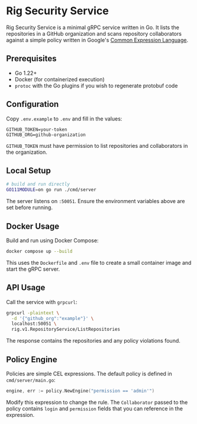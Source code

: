 # Rig Security Service

Rig Security Service is a minimal gRPC service written in Go. It lists the repositories in a GitHub organization and scans repository collaborators against a simple policy written in Google's [Common Expression Language](https://github.com/google/cel-go).

## Prerequisites

- Go 1.22+
- Docker (for containerized execution)
- `protoc` with the Go plugins if you wish to regenerate protobuf code

## Configuration

Copy `.env.example` to `.env` and fill in the values:

```
GITHUB_TOKEN=your-token
GITHUB_ORG=github-organization
```

`GITHUB_TOKEN` must have permission to list repositories and collaborators in the organization.

## Local Setup

```bash
# build and run directly
GO111MODULE=on go run ./cmd/server
```

The server listens on `:50051`. Ensure the environment variables above are set before running.

## Docker Usage

Build and run using Docker Compose:

```bash
docker compose up --build
```

This uses the `Dockerfile` and `.env` file to create a small container image and start the gRPC server.

## API Usage

Call the service with `grpcurl`:

```bash
grpcurl -plaintext \
  -d '{"github_org":"example"}' \
  localhost:50051 \
  rig.v1.RepositoryService/ListRepositories
```

The response contains the repositories and any policy violations found.

## Policy Engine

Policies are simple CEL expressions. The default policy is defined in `cmd/server/main.go`:

```go
engine, err := policy.NewEngine("permission == 'admin'")
```

Modify this expression to change the rule. The `Collaborator` passed to the policy contains `login` and `permission` fields that you can reference in the expression.

